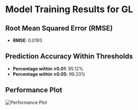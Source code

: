 # Model Training Results for GL

## Root Mean Squared Error (RMSE)
- **RMSE**: 0.0193

## Prediction Accuracy Within Thresholds
- **Percentage within ±0.01**: 95.12%
- **Percentage within ±0.05**: 99.33%

## Performance Plot
![Performance Plot](../imgs/GL.png)
